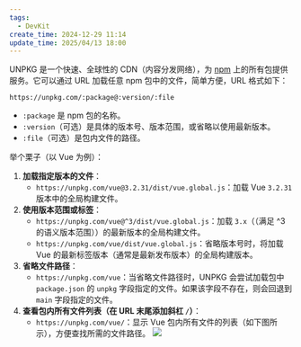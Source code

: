 ```yaml
---
tags:
  - DevKit
create_time: 2024-12-29 11:14
update_time: 2025/04/13 18:00
---
```


UNPKG 是一个快速、全球性的 CDN（内容分发网络），为 [npm](https://www.npmjs.com/) 上的所有包提供服务。它可以通过 URL 加载任意 npm 包中的文件，简单方便，URL 格式如下：

```http
https://unpkg.com/:package@:version/:file
```

- `:package` 是 npm 包的名称。
- `:version`（可选）是具体的版本号、版本范围，或省略以使用最新版本。
- `:file`（可选）是包内文件的路径。

举个栗子（以 Vue 为例）：

1. **加载指定版本的文件**：
   - `https://unpkg.com/vue@3.2.31/dist/vue.global.js`：加载 Vue `3.2.31` 版本中的全局构建文件。
2. **使用版本范围或标签**：
   - `https://unpkg.com/vue@^3/dist/vue.global.js`：加载 `3.x`（（满足 ^3 的语义版本范围））的最新版本的全局构建文件。
   - `https://unpkg.com/vue/dist/vue.global.js`：省略版本号时，将加载 Vue 的最新标签版本（通常是最新发布版本）的全局构建版本。
3. **省略文件路径**：
   - `https://unpkg.com/vue`：当省略文件路径时，UNPKG 会尝试加载包中 `package.json` 的 `unpkg` 字段指定的文件。如果该字段不存在，则会回退到 `main` 字段指定的文件。
4. **查看包内所有文件列表（在 URL 末尾添加斜杠 `/`）**：
   - `https://unpkg.com/vue/`：显示 Vue 包内所有文件的列表（如下图所示），方便查找所需的文件路径。
     ![](https://img.xiaorang.fun/202502251805050.png)
